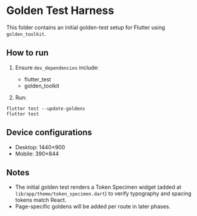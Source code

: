 # Golden Test Harness

This folder contains an initial golden-test setup for Flutter using `golden_toolkit`.

## How to run
1) Ensure `dev_dependencies` include:
   - flutter_test
   - golden_toolkit

2) Run:
```
flutter test --update-goldens
flutter test
```

## Device configurations
- Desktop: 1440×900
- Mobile: 390×844

## Notes
- The initial golden test renders a Token Specimen widget (added at `lib/app/theme/token_specimen.dart`) to verify typography and spacing tokens match React.
- Page-specific goldens will be added per route in later phases.
